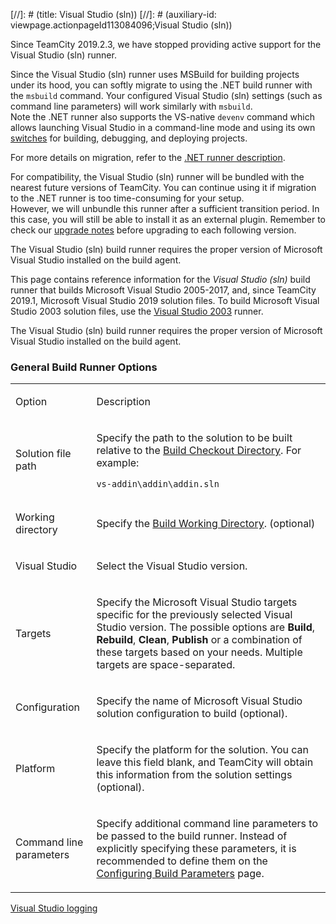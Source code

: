 [//]: # (title: Visual Studio (sln))
[//]: # (auxiliary-id: viewpage.actionpageId113084096;Visual Studio (sln))

<note>

Since TeamCity 2019.2.3, we have stopped providing active support for the Visual Studio (sln) runner.

Since the Visual Studio (sln) runner uses MSBuild for building projects under its hood, you can softly migrate to using the .NET build runner with the `msbuild` command. Your configured Visual Studio (sln) settings (such as command line parameters) will work similarly with `msbuild`.   
Note the .NET runner also supports the VS-native `devenv` command which allows launching Visual Studio in a command-line mode and using its own [switches](https://docs.microsoft.com/en-us/visualstudio/ide/reference/devenv-command-line-switches) for building, debugging, and deploying projects.

For more details on migration, refer to the [.NET runner description](net.md#migrating-to-net-from-sln).

For compatibility, the Visual Studio (sln) runner will be bundled with the nearest future versions of TeamCity. You can continue using it if migration to the .NET runner is too time-consuming for your setup.   
However, we will unbundle this runner after a sufficient transition period. In this case, you will still be able to install it as an external plugin. Remember to check our [upgrade notes](upgrade-notes.md) before upgrading to each following version.

</note>

<note>

The Visual Studio (sln) build runner requires the proper version of Microsoft Visual Studio installed on the build agent.
</note>

This page contains reference information for the _Visual Studio (sln)_ build runner that builds Microsoft Visual Studio 2005-2017, and, since TeamCity 2019.1, Microsoft Visual Studio 2019 solution files. To build Microsoft Visual Studio 2003 solution files, use the [Visual Studio 2003](visual-studio-2003.md) runner.

<note>

The Visual Studio (sln) build runner requires the proper version of Microsoft Visual Studio installed on the build agent.
</note>

### General Build Runner Options

<table><tr>

<td>

Option


</td>

<td>

Description


</td></tr><tr>

<td>

Solution file path


</td>

<td>

Specify the path to the solution to be built relative to the [Build Checkout Directory](build-checkout-directory.md). For example:


```Shell
vs-addin\addin\addin.sln

```

</td></tr><tr>

<td>

Working directory


</td>

<td>

Specify the [Build Working Directory](build-working-directory.md). (optional)


</td></tr><tr>

<td>

Visual Studio


</td>

<td>

Select the Visual Studio version.


</td></tr><tr>

<td>

Targets


</td>

<td>

Specify the Microsoft Visual Studio targets specific for the previously selected Visual Studio version. The possible options are __Build__, __Rebuild__, __Clean__, __Publish__ or a combination of these targets based on your needs. Multiple targets are space\-separated.


</td></tr><tr>

<td>

Configuration


</td>

<td>

Specify the name of Microsoft Visual Studio solution configuration to build (optional).


</td></tr><tr>

<td>

Platform


</td>

<td>

Specify the platform for the solution. You can leave this field blank, and TeamCity will obtain this information from the solution settings (optional).


</td></tr><tr>

<td>

Command line parameters


</td>

<td>

Specify additional command line parameters to be passed to the build runner. Instead of explicitly specifying these parameters, it is recommended to define them on the [Configuring Build Parameters](configuring-build-parameters.md) page.


</td></tr></table>

<seealso>
        <category ref="troubleshooting">
            <a href="reporting-issues.md">Visual Studio logging</a>
        </category>
</seealso>